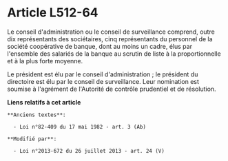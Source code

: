 # Article L512-64

Le conseil d'administration ou le conseil de surveillance comprend, outre dix représentants des sociétaires, cinq
représentants du personnel de la société coopérative de banque, dont au moins un cadre, élus par l'ensemble des salariés de
la banque au scrutin de liste à la proportionnelle et à la plus forte moyenne. 

Le président est élu par le conseil d'administration ; le président du directoire est élu par le conseil de surveillance.
Leur nomination est soumise à l'agrément de l'Autorité de contrôle prudentiel et de résolution.

**Liens relatifs à cet article**

	**Anciens textes**:

	  - Loi n°82-409 du 17 mai 1982 - art. 3 (Ab)

	**Modifié par**:

	  - Loi n°2013-672 du 26 juillet 2013 - art. 24 (V)

